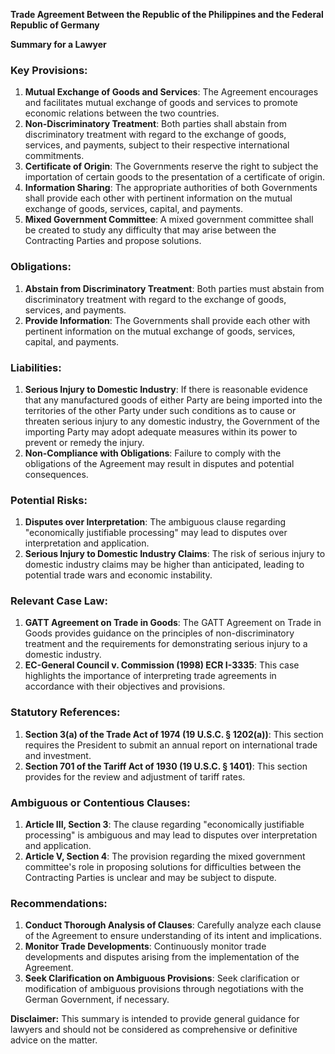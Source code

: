 **Trade Agreement Between the Republic of the Philippines and the Federal Republic of Germany**

**Summary for a Lawyer**

### Key Provisions:

1. **Mutual Exchange of Goods and Services**: The Agreement encourages and facilitates mutual exchange of goods and services to promote economic relations between the two countries.
2. **Non-Discriminatory Treatment**: Both parties shall abstain from discriminatory treatment with regard to the exchange of goods, services, and payments, subject to their respective international commitments.
3. **Certificate of Origin**: The Governments reserve the right to subject the importation of certain goods to the presentation of a certificate of origin.
4. **Information Sharing**: The appropriate authorities of both Governments shall provide each other with pertinent information on the mutual exchange of goods, services, capital, and payments.
5. **Mixed Government Committee**: A mixed government committee shall be created to study any difficulty that may arise between the Contracting Parties and propose solutions.

### Obligations:

1. **Abstain from Discriminatory Treatment**: Both parties must abstain from discriminatory treatment with regard to the exchange of goods, services, and payments.
2. **Provide Information**: The Governments shall provide each other with pertinent information on the mutual exchange of goods, services, capital, and payments.

### Liabilities:

1. **Serious Injury to Domestic Industry**: If there is reasonable evidence that any manufactured goods of either Party are being imported into the territories of the other Party under such conditions as to cause or threaten serious injury to any domestic industry, the Government of the importing Party may adopt adequate measures within its power to prevent or remedy the injury.
2. **Non-Compliance with Obligations**: Failure to comply with the obligations of the Agreement may result in disputes and potential consequences.

### Potential Risks:

1. **Disputes over Interpretation**: The ambiguous clause regarding "economically justifiable processing" may lead to disputes over interpretation and application.
2. **Serious Injury to Domestic Industry Claims**: The risk of serious injury to domestic industry claims may be higher than anticipated, leading to potential trade wars and economic instability.

### Relevant Case Law:

1. **GATT Agreement on Trade in Goods**: The GATT Agreement on Trade in Goods provides guidance on the principles of non-discriminatory treatment and the requirements for demonstrating serious injury to a domestic industry.
2. **EC-General Council v. Commission (1998) ECR I-3335**: This case highlights the importance of interpreting trade agreements in accordance with their objectives and provisions.

### Statutory References:

1. **Section 3(a) of the Trade Act of 1974 (19 U.S.C. § 1202(a))**: This section requires the President to submit an annual report on international trade and investment.
2. **Section 701 of the Tariff Act of 1930 (19 U.S.C. § 1401)**: This section provides for the review and adjustment of tariff rates.

### Ambiguous or Contentious Clauses:

1. **Article III, Section 3**: The clause regarding "economically justifiable processing" is ambiguous and may lead to disputes over interpretation and application.
2. **Article V, Section 4**: The provision regarding the mixed government committee's role in proposing solutions for difficulties between the Contracting Parties is unclear and may be subject to dispute.

### Recommendations:

1. **Conduct Thorough Analysis of Clauses**: Carefully analyze each clause of the Agreement to ensure understanding of its intent and implications.
2. **Monitor Trade Developments**: Continuously monitor trade developments and disputes arising from the implementation of the Agreement.
3. **Seek Clarification on Ambiguous Provisions**: Seek clarification or modification of ambiguous provisions through negotiations with the German Government, if necessary.

**Disclaimer:** This summary is intended to provide general guidance for lawyers and should not be considered as comprehensive or definitive advice on the matter.